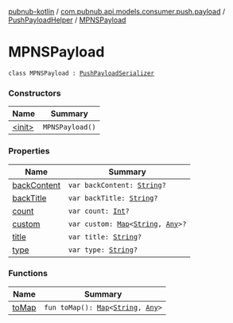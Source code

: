 [pubnub-kotlin](../../../index.md) / [com.pubnub.api.models.consumer.push.payload](../../index.md) / [PushPayloadHelper](../index.md) / [MPNSPayload](./index.md)

# MPNSPayload

`class MPNSPayload : `[`PushPayloadSerializer`](../../-push-payload-serializer/index.md)

### Constructors

| Name | Summary |
|---|---|
| [&lt;init&gt;](-init-.md) | `MPNSPayload()` |

### Properties

| Name | Summary |
|---|---|
| [backContent](back-content.md) | `var backContent: `[`String`](https://kotlinlang.org/api/latest/jvm/stdlib/kotlin/-string/index.html)`?` |
| [backTitle](back-title.md) | `var backTitle: `[`String`](https://kotlinlang.org/api/latest/jvm/stdlib/kotlin/-string/index.html)`?` |
| [count](count.md) | `var count: `[`Int`](https://kotlinlang.org/api/latest/jvm/stdlib/kotlin/-int/index.html)`?` |
| [custom](custom.md) | `var custom: `[`Map`](https://kotlinlang.org/api/latest/jvm/stdlib/kotlin.collections/-map/index.html)`<`[`String`](https://kotlinlang.org/api/latest/jvm/stdlib/kotlin/-string/index.html)`, `[`Any`](https://kotlinlang.org/api/latest/jvm/stdlib/kotlin/-any/index.html)`>?` |
| [title](title.md) | `var title: `[`String`](https://kotlinlang.org/api/latest/jvm/stdlib/kotlin/-string/index.html)`?` |
| [type](type.md) | `var type: `[`String`](https://kotlinlang.org/api/latest/jvm/stdlib/kotlin/-string/index.html)`?` |

### Functions

| Name | Summary |
|---|---|
| [toMap](to-map.md) | `fun toMap(): `[`Map`](https://kotlinlang.org/api/latest/jvm/stdlib/kotlin.collections/-map/index.html)`<`[`String`](https://kotlinlang.org/api/latest/jvm/stdlib/kotlin/-string/index.html)`, `[`Any`](https://kotlinlang.org/api/latest/jvm/stdlib/kotlin/-any/index.html)`>` |

